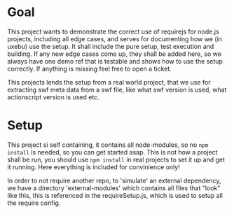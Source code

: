 Goal
====

This project wants to demonstrate the correct use of requirejs for node.js
projects, including all edge cases, and serves for documenting how we (in uxebu)
use the setup.
It shall include the pure setup, test execution and building.
If any new edge cases come up, they shall be added here, so we always
have one demo ref that is testable and shows how to use the setup correctly.
If anything is missing feel free to open a ticket.

This projects lends the setup from a real world project, that we use
for extracting swf meta data from a swf file, like what swf version is used,
what actionscript version is used etc.

Setup
=====

This project si self containing, it contains all node-modules, so no `npm install` is
needed, so you can get started asap. This is not how a project shall be run, you should
use `npm install` in real projects to set it up and get it running.
Here everything is included for convinience only!

In order to not require another repo, to 'simulate' an external dependency, we have
a directory 'external-modules' which contains all files that "look" like this,
this is referenced in the requireSetup.js, which is used to setup all the require config.

